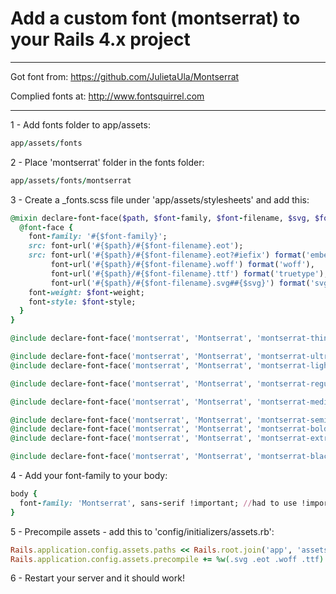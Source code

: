 # Add a custom font (montserrat) to your Rails 4.x project

---

Got font from: https://github.com/JulietaUla/Montserrat

Complied fonts at: http://www.fontsquirrel.com

---

1 - Add fonts folder to app/assets:

```ruby
app/assets/fonts
```

2 - Place 'montserrat' folder in the fonts folder:

```ruby
app/assets/fonts/montserrat
```

3 - Create a _fonts.scss file under 'app/assets/stylesheets' and add this:

```ruby
@mixin declare-font-face($path, $font-family, $font-filename, $svg, $font-weight: normal, $font-style: normal) {
  @font-face {
    font-family: '#{$font-family}';
    src: font-url('#{$path}/#{$font-filename}.eot');
    src: font-url('#{$path}/#{$font-filename}.eot?#iefix') format('embedded-opentype'),
         font-url('#{$path}/#{$font-filename}.woff') format('woff'),
         font-url('#{$path}/#{$font-filename}.ttf') format('truetype'),
         font-url('#{$path}/#{$font-filename}.svg##{$svg}') format('svg');
    font-weight: $font-weight;
    font-style: $font-style;
  }
}

@include declare-font-face('montserrat', 'Montserrat', 'montserrat-thin-webfont', 'montserratthin', 100);

@include declare-font-face('montserrat', 'Montserrat', 'montserrat-ultraight-webfont', 'montserratultra_light', 200);
@include declare-font-face('montserrat', 'Montserrat', 'montserrat-light-webfont', 'montserratlight', 300);

@include declare-font-face('montserrat', 'Montserrat', 'montserrat-regular-webfont', 'montserratregular', normal);

@include declare-font-face('montserrat', 'Montserrat', 'montserrat-medium-webfont', 'montserratmedium', 500);

@include declare-font-face('montserrat', 'Montserrat', 'montserrat-semibold-webfont', 'montserratsemi_bold', 600);
@include declare-font-face('montserrat', 'Montserrat', 'montserrat-bold-webfont', 'montserratbold', bold);
@include declare-font-face('montserrat', 'Montserrat', 'montserrat-extrabold-webfont', 'montserratextra_bold', bolder);

@include declare-font-face('montserrat', 'Montserrat', 'montserrat-black-webfont', 'montserratblack', 900);
```

4 - Add your font-family to your body:

```ruby
body {
  font-family: 'Montserrat', sans-serif !important; //had to use !important to override bootstrap
}
```

5 - Precompile assets - add this to 'config/initializers/assets.rb':

```ruby
Rails.application.config.assets.paths << Rails.root.join('app', 'assets', 'fonts')
Rails.application.config.assets.precompile += %w(.svg .eot .woff .ttf)
```

6 - Restart your server and it should work!
